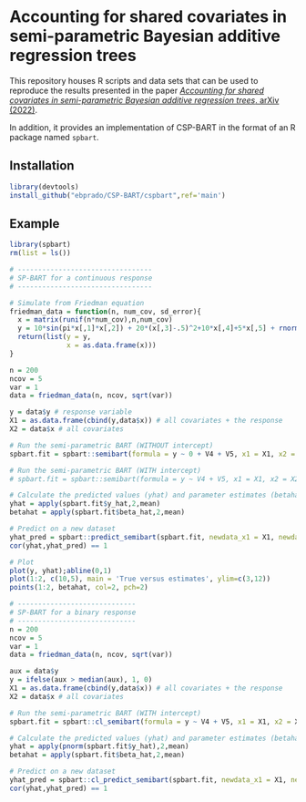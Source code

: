 # Accounting for shared covariates in semi-parametric Bayesian additive regression trees
This repository houses R scripts and data sets that can be used to reproduce the results presented in the paper [_Accounting for shared covariates in semi-parametric Bayesian additive regression trees_. arXiv (2022)](https://arxiv.org/pdf/2108.07636.pdf).

In addition, it provides an implementation of CSP-BART in the format of an R package named ```spbart```.

## Installation
``` r
library(devtools)
install_github("ebprado/CSP-BART/cspbart",ref='main')
```
## Example
``` r
library(spbart)
rm(list = ls())

# ---------------------------------
# SP-BART for a continuous response
# ---------------------------------

# Simulate from Friedman equation
friedman_data = function(n, num_cov, sd_error){
  x = matrix(runif(n*num_cov),n,num_cov)
  y = 10*sin(pi*x[,1]*x[,2]) + 20*(x[,3]-.5)^2+10*x[,4]+5*x[,5] + rnorm(n, sd=sd_error)
  return(list(y = y,
              x = as.data.frame(x)))
}

n = 200
ncov = 5
var = 1
data = friedman_data(n, ncov, sqrt(var))

y = data$y # response variable
X1 = as.data.frame(cbind(y,data$x)) # all covariates + the response
X2 = data$x # all covariates

# Run the semi-parametric BART (WITHOUT intercept)
spbart.fit = spbart::semibart(formula = y ~ 0 + V4 + V5, x1 = X1, x2 = X2, ntrees = 10, nburn = 2000, npost = 1000)

# Run the semi-parametric BART (WITH intercept)
# spbart.fit = spbart::semibart(formula = y ~ V4 + V5, x1 = X1, x2 = X2, ntrees = 10, nburn = 2000, npost = 1000)

# Calculate the predicted values (yhat) and parameter estimates (betahat)
yhat = apply(spbart.fit$y_hat,2,mean)
betahat = apply(spbart.fit$beta_hat,2,mean)

# Predict on a new dataset
yhat_pred = spbart::predict_semibart(spbart.fit, newdata_x1 = X1, newdata_x2 = X2, type = 'mean')
cor(yhat,yhat_pred) == 1

# Plot 
plot(y, yhat);abline(0,1)
plot(1:2, c(10,5), main = 'True versus estimates', ylim=c(3,12))
points(1:2, betahat, col=2, pch=2)

# -----------------------------
# SP-BART for a binary response
# -----------------------------
n = 200
ncov = 5
var = 1
data = friedman_data(n, ncov, sqrt(var))

aux = data$y
y = ifelse(aux > median(aux), 1, 0)
X1 = as.data.frame(cbind(y,data$x)) # all covariates + the response
X2 = data$x # all covariates

# Run the semi-parametric BART (WITH intercept)
spbart.fit = spbart::cl_semibart(formula = y ~ V4 + V5, x1 = X1, x2 = X2, ntrees = 1, nburn = 2000, npost = 1000)

# Calculate the predicted values (yhat) and parameter estimates (betahat)
yhat = apply(pnorm(spbart.fit$y_hat),2,mean)
betahat = apply(spbart.fit$beta_hat,2,mean)

# Predict on a new dataset
yhat_pred = spbart::cl_predict_semibart(spbart.fit, newdata_x1 = X1, newdata_x2 = X2, type = 'mean')
cor(yhat,yhat_pred) == 1
```
